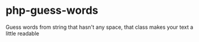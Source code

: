 # php-guess-words
Guess words from string that hasn't any space, that class makes your text a little readable
